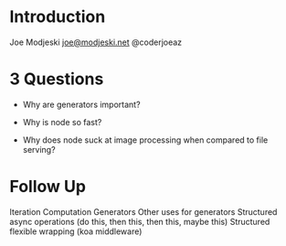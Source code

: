 # Introduction
Joe Modjeski
joe@modjeski.net
@coderjoeaz

# 3 Questions
  * Why are generators important?

  * Why is node so fast?

  * Why does node suck at image processing when compared to file serving?


# Follow Up
Iteration Computation Generators
Other uses for generators
  Structured async operations (do this, then this, then this, maybe this)
  Structured flexible wrapping (koa middleware)
